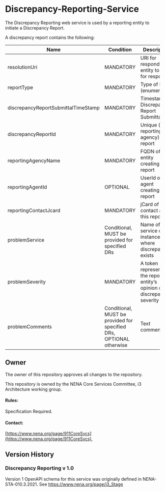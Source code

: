 # Discrepancy-Reporting-Service

The Discrepancy Reporting web service is used by a reporting entity to initiate a Discrepancy Report. 

A discrepancy report contains the following:

| Name                                          | Condition                                                           | Description                                                                                            |
| --------------------------------------------- | ------------------------------------------------------------------- | ------------------------------------------------------------------------------------------------------ |
| resolutionUri                                 | MANDATORY                                                           | URI for responding entity to use for responses                                                         |
| reportType                                    | MANDATORY                                                           | Type of DR (enumeration)                                                                               |
| discrepancyReportSubmittalTimeStamp           | MANDATORY                                                           | Timestamp of Discrepancy Report Submittal                                                              |
| discrepancyReportId                           | MANDATORY                                                           | Unique (to reporting agency) ID of report                                                              |
| reportingAgencyName                           | MANDATORY                                                           | FQDN of the entity creating the report                                                                 |
| reportingAgentId                              | OPTIONAL                                                            | UserId of agent creating the report                                                                    |
| reportingContactJcard                         | MANDATORY                                                           | jCard of contact about this report                                                                     |
| problemService                                | Conditional, MUST be provided for specified DRs                     | Name of service or instance where discrepancy exists                                                   |
| problemSeverity                               | MANDATORY                                                           | A token representing the reporting entity’s opinion of the discrepancy’s severity |
| problemComments                               | Conditional, MUST be provided for specified DRs, OPTIONAL otherwise | Text comment                                                                                           |

## Owner

The owner of this repository approves all changes to the repository. 

This repository is owned by the NENA Core Services Committee, i3 Architecture working group.

#### Rules:

Specification Required. 

#### Contact:

[https://www.nena.org/page/911CoreSvcs](https://www.nena.org/page/911CoreSvcs) 

## Version History

### Discrepancy Reporting v 1.0

Version 1 OpenAPI schema for this service was originally defined in NENA-STA-010.3.2021. See https://www.nena.org/page/i3_Stage
